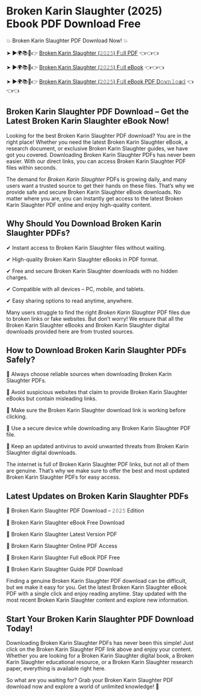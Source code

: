 # Broken Karin Slaughter (2025) Ebook PDF Download Free

💥 Broken Karin Slaughter PDF Download Now! 💥

➤ ►🌍📚📱👉 [Broken Karin Slaughter (𝟸𝟶𝟸𝟻) F𝚞ll PDF](https://getpdf.xyz/broken-karin-slaughter) 👈👈👈


➤ ►🌍📚📱👉 [Broken Karin Slaughter (𝟸𝟶𝟸𝟻) F𝚞ll eBook](https://getpdf.xyz/broken-karin-slaughter) 👈👈👈


➤ ►🌍📚📱👉 [Broken Karin Slaughter (𝟸𝟶𝟸𝟻) F𝚞ll eBook PDF D𝚘𝚠𝚗𝚕𝚘a𝚍](https://getpdf.xyz/broken-karin-slaughter) 👈👈👈


## Broken Karin Slaughter PDF Download – Get the Latest Broken Karin Slaughter eBook Now!

Looking for the best Broken Karin Slaughter PDF download? You are in the right place! Whether you need the latest Broken Karin Slaughter eBook, a research document, or exclusive Broken Karin Slaughter guides, we have got you covered. Downloading Broken Karin Slaughter PDFs has never been easier. With our direct links, you can access Broken Karin Slaughter PDF files within seconds.

The demand for *Broken Karin Slaughter* PDFs is growing daily, and many users want a trusted source to get their hands on these files. That’s why we provide safe and secure Broken Karin Slaughter eBook downloads. No matter where you are, you can instantly get access to the latest Broken Karin Slaughter PDF online and enjoy high-quality content.

## Why Should You Download Broken Karin Slaughter PDFs?

✔ Instant access to Broken Karin Slaughter files without waiting.

✔ High-quality Broken Karin Slaughter eBooks in PDF format.

✔ Free and secure Broken Karin Slaughter downloads with no hidden charges.

✔ Compatible with all devices – PC, mobile, and tablets.

✔ Easy sharing options to read anytime, anywhere.

Many users struggle to find the right *Broken Karin Slaughter* PDF files due to broken links or fake websites. But don’t worry! We ensure that all the Broken Karin Slaughter eBooks and Broken Karin Slaughter digital downloads provided here are from trusted sources.

## How to Download Broken Karin Slaughter PDFs Safely?

📌 Always choose reliable sources when downloading Broken Karin Slaughter PDFs.

📌 Avoid suspicious websites that claim to provide Broken Karin Slaughter eBooks but contain misleading links.

📌 Make sure the Broken Karin Slaughter download link is working before clicking.

📌 Use a secure device while downloading any Broken Karin Slaughter PDF file.

📌 Keep an updated antivirus to avoid unwanted threats from Broken Karin Slaughter digital downloads.

The internet is full of Broken Karin Slaughter PDF links, but not all of them are genuine. That’s why we make sure to offer the best and most updated Broken Karin Slaughter PDFs for easy access.

## Latest Updates on Broken Karin Slaughter PDFs

🔹 Broken Karin Slaughter PDF Download – 𝟸𝟶𝟸𝟻 Edition

🔹 Broken Karin Slaughter eBook Free Download

🔹 Broken Karin Slaughter Latest Version PDF

🔹 Broken Karin Slaughter Online PDF Access

🔹 Broken Karin Slaughter Full eBook PDF Free

🔹 Broken Karin Slaughter Guide PDF Download

Finding a genuine Broken Karin Slaughter PDF download can be difficult, but we make it easy for you. Get the latest Broken Karin Slaughter eBook PDF with a single click and enjoy reading anytime. Stay updated with the most recent Broken Karin Slaughter content and explore new information.

## Start Your Broken Karin Slaughter PDF Download Today!

Downloading Broken Karin Slaughter PDFs has never been this simple! Just click on the Broken Karin Slaughter PDF link above and enjoy your content. Whether you are looking for a Broken Karin Slaughter digital book, a Broken Karin Slaughter educational resource, or a Broken Karin Slaughter research paper, everything is available right here.

So what are you waiting for? Grab your Broken Karin Slaughter PDF download now and explore a world of unlimited knowledge! 🚀